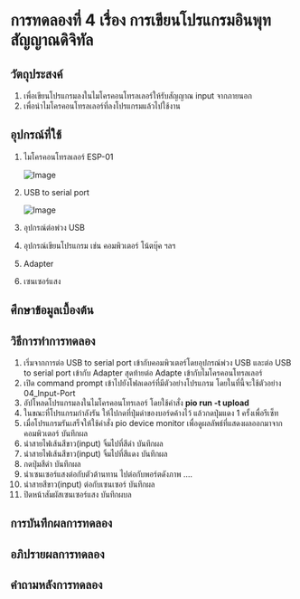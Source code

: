 # การทดลองที่ 4 เรื่อง การเขียนโปรแกรมอินพุทสัญญาณดิจิทัล

## วัตถุประสงค์
1. เพื่อเขียนโปรแกรมลงในไมโครคอนโทรลเลอร์ให้รับสัญญาณ input จากภายนอก
2. เพื่อนำไมโครคอนโทรลเลอร์ที่ลงโปรแกรมแล้วไปใช้งาน

## อุปกรณ์ที่ใช้
1. ไมโครคอนโทรลเลอร์ ESP-01

   ![Image](https://cdn-images-1.medium.com/max/1200/1*RMM4luR-BC8yrsDbmSlkBA.png)

2. USB to serial port

   ![Image](https://daneshjookit.com/5924-home_default/esp8266-to-usb.jpg)

3. อุปกรณ์ต่อพ่วง USB
4. อุปกรณ์เขียนโปรแกรม เช่น คอมพิวเตอร์ โน้ตบุ๊ค ฯลฯ
5. Adapter
6. เซนเซอร์แสง

## ศึกษาข้อมูลเบื้องต้น

## วิธีการทำการทดลอง
1. เริ่มจากการต่อ USB to serial port เข้ากับคอมพิวเตอร์โดยอุปกรณ์พ่วง USB และต่อ USB to serial port เข้ากับ Adapter สุดท้ายต่อ Adapte เข้ากับไมโครคอนโทรลเลอร์
2. เปิด command prompt เข้าไปยังโฟลเดอร์ที่มีตัวอย่างโปรแกรม โดยในที่นี้จะใช้ตัวอย่าง 04_Input-Port
3. อัปโหลดโปรแกรมลงในไมโครคอนโทรเลอร์ โดยใช้คำสั่ง **pio run -t upload**
4. ในขณะที่โปรแกรมกำลังรัน ให้ไปกดที่ปุ่มดำของบอร์ดค้างไว้ แล้วกดปุ่มแดง 1 ครั้งเพื่อรีเซ็ท
5. เมื่อโปรแกรมรันเสร็จให้ใช้คำสั่ง pio device monitor เพื่อดูผลลัพธ์ที่แสดงผลออกมาจากคอมพิวเตอร์ บันทึกผล
6. นำสายไฟเส้นสีขาว(input) จิ้มไปที่สีดำ บันทึกผล
7. นำสายไฟเส้นสีขาว(input) จิ้มไปที่สีแดง บันทึกผล
8. กดปุ่มสีดำ บันทึกผล
9. นำเซนเซอร์แสงต่อกับตัวต้านทาน ไปต่อกับพอร์ตดังภาพ ....
10. นำสายสีขาว(input) ต่อกับเซนเซอร์ บันทึกผล
11. ปิดหน้าสัมผัสเซนเซอร์แสง บันทึกผบล

## การบันทึกผลการทดลอง

## อภิปรายผลการทดลอง

## คำถามหลังการทดลอง
